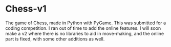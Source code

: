 # Chess-v1
The game of Chess, made in Python with PyGame. This was submitted for a coding competition. I ran out of time to add the online features. I will soon make a v2 where there is no libraries to aid in move-making, and the online part is fixed, with some other additions as well.

